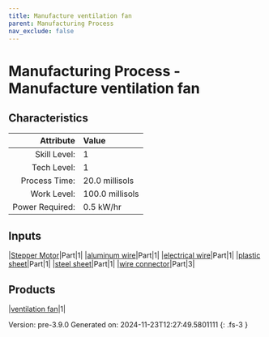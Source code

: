 ```yaml
---
title: Manufacture ventilation fan
parent: Manufacturing Process
nav_exclude: false
---
```

# Manufacturing Process - Manufacture ventilation fan


## Characteristics

| Attribute      | Value |
|--------:|:------|
|Skill Level:|1|
|Tech Level:|1|
|Process Time:|20.0 millisols|
|Work Level:|100.0 millisols|
|Power Required:|0.5 kW/hr|

## Inputs

|[Stepper Motor](../part/stepper-motor.html)|Part|1|
|[aluminum wire](../part/aluminum-wire.html)|Part|1|
|[electrical wire](../part/electrical-wire.html)|Part|1|
|[plastic sheet](../part/plastic-sheet.html)|Part|1|
|[steel sheet](../part/steel-sheet.html)|Part|1|
|[wire connector](../part/wire-connector.html)|Part|3|

## Products

|[ventilation fan](../part/ventilation-fan.html)|1|


Version: pre-3.9.0 Generated on: 2024-11-23T12:27:49.5801111
{: .fs-3 }

